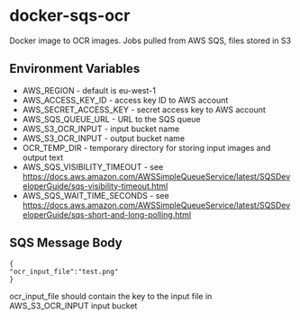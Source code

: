 # docker-sqs-ocr
Docker image to OCR images. Jobs pulled from AWS SQS, files stored in S3

## Environment Variables
* AWS_REGION - default is eu-west-1
* AWS_ACCESS_KEY_ID - access key ID to AWS account
* AWS_SECRET_ACCESS_KEY - secret access key to AWS account
* AWS_SQS_QUEUE_URL - URL to the SQS queue
* AWS_S3_OCR_INPUT - input bucket name
* AWS_S3_OCR_INPUT - output bucket name
* OCR_TEMP_DIR - temporary directory for storing input images and output text
* AWS_SQS_VISIBILITY_TIMEOUT - see https://docs.aws.amazon.com/AWSSimpleQueueService/latest/SQSDeveloperGuide/sqs-visibility-timeout.html
* AWS_SQS_WAIT_TIME_SECONDS - see https://docs.aws.amazon.com/AWSSimpleQueueService/latest/SQSDeveloperGuide/sqs-short-and-long-polling.html

## SQS Message Body
```
{
"ocr_input_file":"test.png"
}
```
ocr_input_file should contain the key to the input file in AWS_S3_OCR_INPUT input bucket